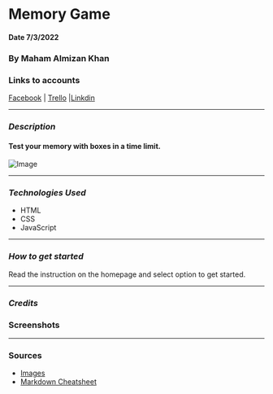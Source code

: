# Memory Game

#### Date 7/3/2022

### By Maham Almizan Khan

### Links to accounts

[Facebook](https://www.facebook.com/) | [Trello](https://trello.com/b/1TZAQYYq/unit-1-project-memory-game) |[Linkdin](https://www.linkedin.com/feed/)

---

### **_Description_**

#### Test your memory with boxes in a time limit.

![Image](https://api.time.com/wp-content/uploads/2015/03/memory.jpg)

---

### **_Technologies Used_**

- HTML
- CSS
- JavaScript

---

### **_How to get started_**

Read the instruction on the homepage and select option to get started.

---

### **_Credits_**

### **Screenshots**

---

### Sources

- [Images](https://www.google.com/?&bih=839&biw=1500&hl=en)
- [Markdown Cheatsheet](https://www.markdownguide.org/cheat-sheet/)
